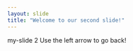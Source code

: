 ```yaml
---
layout: slide
title: "Welcome to our second slide!"
---
```

my-slide 2
Use the left arrow to go back!

